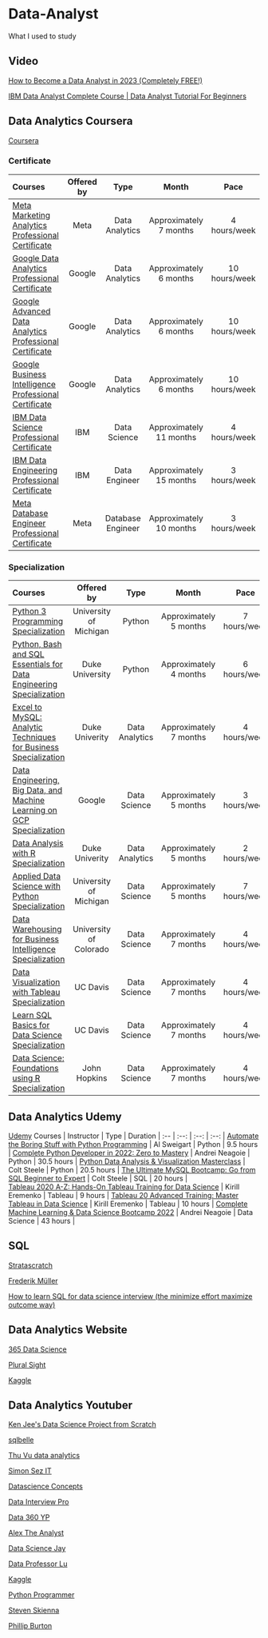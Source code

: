 # Data-Analyst
What I used to study

## Video

[How to Become a Data Analyst in 2023 (Completely FREE!)](https://www.youtube.com/watch?v=CUBfrdDwznQ)

[IBM Data Analyst Complete Course | Data Analyst Tutorial For Beginners](https://www.youtube.com/watch?v=1PAy6d16ADQ)

## Data Analytics Coursera

[Coursera](https://github.com/vicxny/Coursera) 

### Certificate

Courses | Offered by | Type | Month | Pace |
:-- | :--: | :--: | :--: | :--: |
[Meta Marketing Analytics Professional Certificate](https://www.coursera.org/professional-certificates/facebook-marketing-analytics) | Meta | Data Analytics | Approximately 7 months | 4 hours/week |
[Google Data Analytics Professional Certificate](https://www.coursera.org/professional-certificates/google-data-analytics) | Google | Data Analytics | Approximately 6 months | 10 hours/week |
[Google Advanced Data Analytics Professional Certificate](https://www.coursera.org/professional-certificates/google-advanced-data-analytics) | Google | Data Analytics | Approximately 6 months | 10 hours/week |
[Google Business Intelligence Professional Certificate](https://www.coursera.org/professional-certificates/google-business-intelligence#courses) | Google | Data Analytics | Approximately 6 months | 10 hours/week |[IBM Data Analyst Professional Certificate](https://www.coursera.org/professional-certificates/ibm-data-analyst) | IBM | Data Analytics | Approximately 11 months | 3 hours/week |
[IBM Data Science Professional Certificate](https://www.coursera.org/professional-certificates/ibm-data-science) | IBM | Data Science | Approximately 11 months | 4 hours/week |
[IBM Data Engineering Professional Certificate](https://www.coursera.org/professional-certificates/ibm-data-engineer) | IBM | Data Engineer | Approximately 15 months | 3 hours/week |
[Meta Database Engineer Professional Certificate](https://www.coursera.org/professional-certificates/meta-database-engineer) | Meta | Database Engineer | Approximately 10 months | 3 hours/week |

### Specialization

Courses | Offered by | Type | Month | Pace |
:-- | :--: | :--: | :--: | :--: |
[Python 3 Programming Specialization](https://www.coursera.org/specializations/python-3-programming) | University of Michigan | Python | Approximately 5 months | 7 hours/week | 
[Python, Bash and SQL Essentials for Data Engineering Specialization](https://www.coursera.org/specializations/python-bash-sql-data-engineering-duke#courses)| Duke University| Python | Approximately 4 months | 6 hours/week | 
[Excel to MySQL: Analytic Techniques for Business Specialization](https://www.coursera.org/specializations/excel-mysql) | Duke Univerity | Data Analytics | Approximately 7 months | 4 hours/week |
[Data Engineering, Big Data, and Machine Learning on GCP Specialization](https://www.coursera.org/specializations/gcp-data-machine-learning) | Google | Data Science | Approximately 5 months | 3 hours/week |
[Data Analysis with R Specialization](https://www.coursera.org/specializations/statistics#courses) | Duke Univerity | Data Analytics | Approximately 5 months | 2 hours/week |
[Applied Data Science with Python Specialization](https://www.coursera.org/specializations/data-science-python#courses) | University of Michigan | Data Science | Approximately 5 months | 7 hours/week |
[Data Warehousing for Business Intelligence Specialization](https://www.coursera.org/specializations/data-warehousing#courses) | University of Colorado | Data Science | Approximately 7 months | 4 hours/week |
[Data Visualization with Tableau Specialization](https://www.coursera.org/specializations/data-visualization?irclickid=Q4ZU1OV2uxyITYj1oJXqE0rLUkD2fsTGVRPA3w0&irgwc=1&utm_medium=partners&utm_source=impact&utm_campaign=3032075&utm_content=b2c) | UC Davis | Data Science | Approximately 7 months | 4 hours/week |
[Learn SQL Basics for Data Science Specialization](https://www.coursera.org/specializations/learn-sql-basics-data-science#courses) | UC Davis | Data Science | Approximately 7 months | 4 hours/week |
[Data Science: Foundations using R Specialization](https://www.coursera.org/specializations/data-science-foundations-r?irclickid=Q4ZU1OV2uxyITYj1oJXqE0rLUkD2fsQOVRPA3w0&irgwc=1&utm_medium=partners&utm_source=impact&utm_campaign=3032075&utm_content=b2c) | John Hopkins | Data Science | Approximately 7 months | 4 hours/week |



## Data Analytics Udemy

[Udemy](https://github.com/vicxny/Udemy)
Courses | Instructor | Type | Duration |
:-- | :--: | :--: | :--: |
[Automate the Boring Stuff with Python Programming](https://www.udemy.com/course/automate/) | Al Sweigart | Python | 9.5 hours | 
[Complete Python Developer in 2022: Zero to Mastery](https://www.udemy.com/course/complete-python-developer-zero-to-mastery/) | Andrei Neagoie | Python | 30.5 hours |
[Python Data Analysis & Visualization Masterclass](https://www.udemy.com/course/python-data-analysis-visualization/) | Colt Steele | Python |  20.5 hours |
[The Ultimate MySQL Bootcamp: Go from SQL Beginner to Expert](https://www.udemy.com/course/the-ultimate-mysql-bootcamp-go-from-sql-beginner-to-expert/learn/lecture/6965504?start=15#overview) | Colt Steele | SQL | 20 hours |  
[Tableau 2020 A-Z: Hands-On Tableau Training for Data Science](https://www.udemy.com/course/tableau10/) | Kirill Eremenko | Tableau | 9 hours | 
[Tableau 20 Advanced Training: Master Tableau in Data Science](https://www.udemy.com/course/tableau10-advanced/) | Kirill Eremenko | Tableau | 10 hours | 
[Complete Machine Learning & Data Science Bootcamp 2022](https://www.udemy.com/course/complete-machine-learning-and-data-science-zero-to-mastery/) | Andrei Neagoie | Data Science | 43 hours | 

## SQL

[Stratascratch](https://www.stratascratch.com/)

[Frederik Müller](https://www.youtube.com/channel/UCuDWqzSSHgHkD0zBwrIXSNQ/playlists)

[How to learn SQL for data science interview (the minimize effort maximize outcome way)](https://www.youtube.com/watch?v=vaD3ZFFNwhM)

## Data Analytics Website

[365 Data Science](https://365datascience.com/courses/)

[Plural Sight](https://www.pluralsight.com/)

[Kaggle](https://www.kaggle.com/learn)

## Data Analytics Youtuber

[Ken Jee's Data Science Project from Scratch](https://www.youtube.com/playlist?list=PL2zq7klxX5ASFejJj80ob9ZAnBHdz5O1t)

[sqlbelle]()

[Thu Vu data analytics]()

[Simon Sez IT ]()

[Datascience Concepts]()

[Data Interview Pro]()

[Data 360 YP]()

[Alex The Analyst]()

[Data Science Jay ]()

[Data Professor Lu]()

[Kaggle]()

[Python Programmer]()

[Steven Skienna](https://www.youtube.com/user/StevenSkiena/playlists)

[Phillip Burton](https://www.udemy.com/user/aquaviola/)

